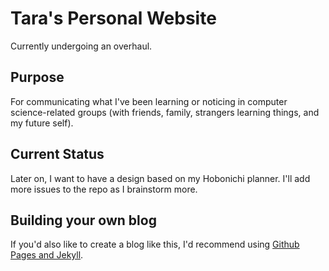 # Tara's Personal Website
Currently undergoing an overhaul.

## Purpose
For communicating what I've been learning or noticing in computer
science-related groups (with friends, family, strangers learning things, and my
future self).

## Current Status
Later on, I want to have a design based on my Hobonichi planner. I'll add more
issues to the repo as I brainstorm more.

## Building your own blog
If you'd also like to create a blog like this, I'd recommend using
[Github Pages and Jekyll](https://docs.github.com/en/pages/setting-up-a-github-pages-site-with-jekyll/about-github-pages-and-jekyll).

